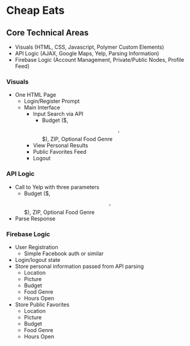 # Cheap Eats

## Core Technical Areas
- Visuals (HTML, CSS, Javascript, Polymer Custom Elements)
- API Logic (AJAX, Google Maps, Yelp, Parsing Information)
- Firebase Logic (Account Management, Private/Public Nodes, Profile Feed)

### Visuals
* One HTML Page
  * Login/Register Prompt
  * Main Interface
    * Input Search via API
      * Budget ($, $$, $$$), ZIP, Optional Food Genre
    * View Personal Results
    * Public Favorites Feed
    * Logout
    
### API Logic
* Call to Yelp with three parameters
  * Budget ($, $$, $$$), ZIP, Optional Food Genre
* Parse Response

### Firebase Logic
* User Registration
  * Simple Facebook auth or similar
* Login/logout state
* Store personal information passed from API parsing
  * Location
  * Picture
  * Budget
  * Food Genre
  * Hours Open
* Store Public Favorites
  * Location
  * Picture
  * Budget
  * Food Genre
  * Hours Open
